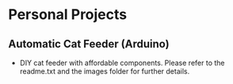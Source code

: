 # Personal Projects

## Automatic Cat Feeder (Arduino)
- DIY cat feeder with affordable components. Please refer to the readme.txt and the images folder for further details.
